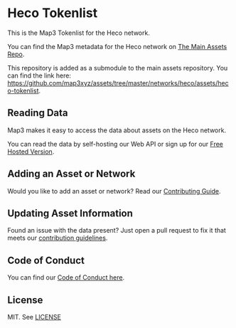 
# Heco Tokenlist

This is the Map3 Tokenlist for the Heco network.

You can find the Map3 metadata for the Heco network on [The Main Assets Repo](https://github.com/map3xyz/assets/tree/master/networks/heco).

This repository is added as a submodule to the main assets repository. You can find the link here: https://github.com/map3xyz/assets/tree/master/networks/heco/assets/heco-tokenlist.

## Reading Data

Map3 makes it easy to access the data about assets on the Heco network. 

You can read the data by self-hosting our Web API or sign up for our [Free Hosted Version](https://map3.xyz).

## Adding an Asset or Network 

Would you like to add an asset or network? Read our [Contributing Guide](https://github.com/map3xyz/assets/tree/master/docs/CONTRIBUTING.md).

## Updating Asset Information

Found an issue with the data present? Just open a pull request to fix it that meets our [contribution guidelines](https://github.com/map3xyz/assets/tree/master/docs/CONTRIBUTING.md).

## Code of Conduct
You can find our [Code of Conduct here](https://github.com/map3xyz/assets/tree/master/docs/CODE_OF_CONDUCT.md).

## License
MIT. See [LICENSE](LICENSE)
